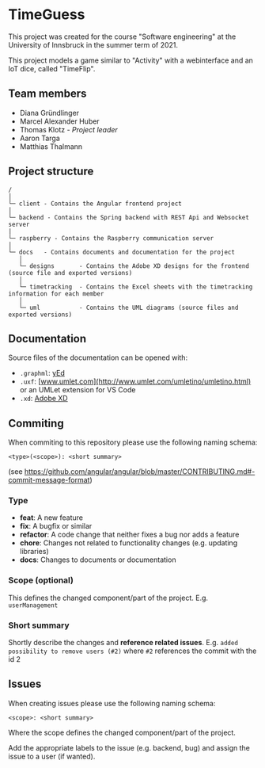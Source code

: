 # TimeGuess
This project was created for the course "Software engineering" at the University of Innsbruck in the summer term of 2021.

This project models a game similar to "Activity" with a webinterface and an IoT dice, called "TimeFlip".

## Team members
- Diana Gründlinger
- Marcel Alexander Huber
- Thomas Klotz - *Project leader*
- Aaron Targa
- Matthias Thalmann

## Project structure
```
/
│
└─ client - Contains the Angular frontend project
│
└─ backend - Contains the Spring backend with REST Api and Websocket server
|
└─ raspberry - Contains the Raspberry communication server
│
└─ docs   - Contains documents and documentation for the project
   │
   └─ designs       - Contains the Adobe XD designs for the frontend (source file and exported versions)
   │
   └─ timetracking  - Contains the Excel sheets with the timetracking information for each member
   │
   └─ uml           - Contains the UML diagrams (source files and exported versions)
```

## Documentation
Source files of the documentation can be opened with:
- `.graphml`: [yEd](https://www.yworks.com/products/yed#yed-support-resources)
- `.uxf`: [www.umlet.com](http://www.umlet.com/umletino/umletino.html) or an UMLet extension for VS Code
- `.xd`: [Adobe XD](https://www.adobe.com/de/products/xd.html)

## Commiting
When commiting to this repository please use the following naming schema:
```
<type>(<scope>): <short summary>
```
(see https://github.com/angular/angular/blob/master/CONTRIBUTING.md#-commit-message-format)
### Type
- **feat**: A new feature
- **fix**: A bugfix or similar
- **refactor**: A code change that neither fixes a bug nor adds a feature
- **chore**: Changes not related to functionality changes (e.g. updating libraries)
- **docs**: Changes to documents or documentation

### Scope (optional)
This defines the changed component/part of the project. E.g. `userManagement`

### Short summary
Shortly describe the changes and **reference related issues**. E.g. `added possibility to remove users (#2)` where `#2` references the commit with the id 2

## Issues
When creating issues please use the following naming schema:
```
<scope>: <short summary>
```
Where the scope defines the changed component/part of the project.

Add the appropriate labels to the issue (e.g. backend, bug) and assign the issue to a user (if wanted).
